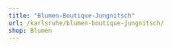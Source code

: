 ```yaml
---
title: "Blumen-Boutique-Jungnitsch"
url: /karlsruhe/blumen-boutique-jungnitsch/
shop: Blumen
---
```

